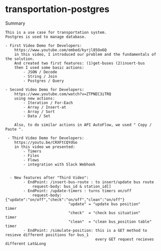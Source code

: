 # transportation-postgres
Summary

    This is a use case for transportation system.
    Postgres is used to manage database. 

    - First Video Demo for Developers:
        https://www.youtube.com/embed/kyrjl85Oo6Q
        in this video, I introduced our problem and the fundamentals of the solution.
        And created two first features: (1)get-buses (2)insert-bus
        then I used some basic actions:
            - JSON / Decode
            - String / Join
            - Postgres / Query
        
    - Second Video Demo for Developers:
        https://www.youtube.com/watch?v=ZTPNEC3iTRQ
        using new actions: 
            - Iteration / For-Each 
            - Array / Insert-at 
            - Array / Sort 
            - Data / Set 

        Also, to do similar actions in API AutoFlow, we used " Copy / Paste ".
        
     - Third Video Demo for Developers:
        https://youtu.be/CRXFtCQYdGo
        in this video we presented:
            - Timers
            - Files
            - Flows
            - integration with Slack Webhook
 
            
      - New features after "Third Video":
            - EndPoint: /insert-bus-route : to insert/update bus route
                request-body: bus_id & station_id[]
            - EndPoint: /update-timers : turns timers on/off
                request-body: {"update":"on/off","check":"on/off","clean":"on/off"}
                                "update" = "update bus position"        timer
                                "check"  = "check bus situation"        timer
                                "clean"  = "clean bus_position table"   timer
            - EndPoint: /simulate-position: this is a GET method to resieve different positions for bus_1
                                            every GET request recieves different Lat&Long
